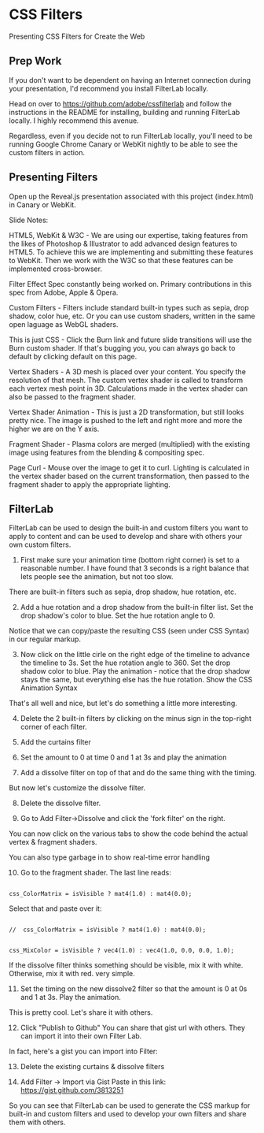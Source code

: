 CSS Filters
===========

Presenting CSS Filters for Create the Web

Prep Work
---------
If you don't want to be dependent on having an Internet connection during your presentation, I'd recommend you install FilterLab locally.

Head on over to https://github.com/adobe/cssfilterlab and follow the instructions in the README for installing, building and running FilterLab locally. I highly recommend this avenue.

Regardless, even if you decide not to run FilterLab locally, you'll need to be running Google Chrome Canary or WebKit nightly to be able to see the custom filters in action.

Presenting Filters
------------------
Open up the Reveal.js presentation associated with this project (index.html) in Canary or WebKit.

Slide Notes:

HTML5, WebKit & W3C - We are using our expertise, taking features from the likes of Photoshop & Illustrator to add advanced design features to HTML5. To achieve this we are implementing and submitting these features to WebKit.  Then we work with the W3C so that these features can be implemented cross-browser.

Filter Effect Spec constantly being worked on.  Primary contributions in this spec from Adobe, Apple & Opera.

Custom Filters - Filters include standard built-in types such as sepia, drop shadow, color hue, etc.  Or you can use custom shaders, written in the same open laguage as WebGL shaders.

This is just CSS - Click the Burn link and future slide transitions will use the Burn custom shader.  If that's bugging you, you can always go back to default by clicking default on this page.

Vertex Shaders - A 3D mesh is placed over your content.  You specify the resolution of that mesh.  The custom vertex shader is called to transform each vertex mesh point in 3D. Calculations made in the vertex shader can also be passed to the fragment shader.

Vertex Shader Animation - This is just a 2D transformation, but still looks pretty nice.  The image is pushed to the left and right more and more the higher we are on the Y axis.

Fragment Shader - Plasma colors are merged (multiplied) with the existing image using features from the blending & compositing spec.

Page Curl - Mouse over the image to get it to curl.  Lighting is calculated in the vertex shader based on the current transformation, then passed to the fragment shader to apply the appropriate lighting.

FilterLab
---------

FilterLab can be used to design the built-in and custom filters you want to apply to content and can be used to develop and share with others your own custom filters. 


1. First make sure your animation time (bottom right corner) is set to a reasonable number.  I have found that 3 seconds is a right balance that lets people see the animation, but not too slow.

There are built-in filters such as sepia, drop shadow, hue rotation, etc.

2. Add a hue rotation and a drop shadow from the built-in filter list.
	Set the drop shadow's color to blue. 
	Set the hue rotation angle to 0.

Notice that we can copy/paste the resulting CSS (seen under CSS Syntax) in our regular markup.

3. Now click on the little cirle on the right edge of the timeline to advance the timeline to 3s.
	Set the hue rotation angle to 360. 
	Set the drop shadow color to blue.
	Play the animation - notice that the drop shadow stays the same, but everything else has the hue rotation.
	Show the CSS Animation Syntax


That's all well and nice, but let's do something a little more interesting.

4. Delete the 2 built-in filters by clicking on the minus sign in the top-right corner of each filter.

5. Add the curtains filter

6. Set the amount to 0 at time 0 and 1 at 3s and play the animation

7. Add a dissolve filter on top of that and do the same thing with the timing.

But now let's customize the dissolve filter.

8. Delete the dissolve filter.

9. Go to Add Filter->Dissolve and click the 'fork filter' on the right.

You can now click on the various tabs to show the code behind the actual vertex & fragment shaders.

You can also type garbage in to show real-time error handling

10. Go to the fragment shader.  The last line reads:

<code>
css_ColorMatrix = isVisible ? mat4(1.0) : mat4(0.0);
</code>

Select that and paste over it:

<code>
//	css_ColorMatrix = isVisible ? mat4(1.0) : mat4(0.0);

css_MixColor = isVisible ? vec4(1.0) : vec4(1.0, 0.0, 0.0, 1.0);
</code>

If the dissolve filter thinks something should be visible, mix it with white.  Otherwise, mix it with red. very simple.

11. Set the timing on the new dissolve2 filter so that the amount is 0 at 0s and 1 at 3s.  Play the animation.

This is pretty cool.  Let's share it with others.

12.  Click "Publish to Github"
You can share that gist url with others.  They can import it into their own Filter Lab.

In fact, here's a gist you can import into Filter:

13. Delete the existing curtains & dissolve filters

14. Add Filter -> Import via Gist
Paste in this link: https://gist.github.com/3813251

So you can see that  FilterLab can be used to generate the CSS markup for built-in and custom filters and used to develop your own filters and share them with others.


